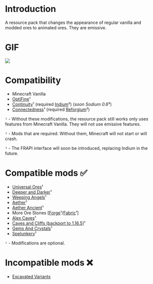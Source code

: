 # Introduction
A resource pack that changes the appearance of regular vanilla and modded ores to animated ores. They are emissive.
# GIF
![](https://i.imgur.com/Q665XcL.gif)
# Compatibility 
- Minecraft Vanilla
- [OptiFine](https://optifine.net/downloads)¹
- [Continuity](https://modrinth.com/mod/continuity)¹ (required [Indium](https://modrinth.com/mod/indium)²) (*soon Sodium 0.6*³)
- [Connectedness](https://modrinth.com/mod/connectedness)¹ (required [Reforgium](https://modrinth.com/mod/reforgium)²)

`¹` - Without these modifications, the resource pack still works only uses features from Minecraft Vanilla. They will not use emissive features.

`²` - Mods that are required. Without them, Minecraft will not start or will crash.

`³` - The FRAPI interface will soon be introduced, replacing Indium in the future.
# Compatible mods ✅
- [Universal Ores](https://modrinth.com/mod/universal_ores)¹
- [Deeper and Darker](https://modrinth.com/mod/deeperdarker)¹
- [Weeping Angels](https://modrinth.com/mod/weeping-angels)¹
- [Aether](https://modrinth.com/mod/aether)¹
- [Aether Ancient](https://modrinth.com/mod/ancient-aether)¹
- More Ore Stones [[Forge](https://www.curseforge.com/minecraft/mc-mods/mores-forge)¹/[Fabric](https://modrinth.com/mod/mores)¹]
- [Alex Caves](https://modrinth.com/mod/alexs-caves)¹
- [Caves and Cliffs (backport to 1.16.5)](https://www.curseforge.com/minecraft/mc-mods/caves-and-cliffs-backport)¹
- [Gems And Crystals](https://www.curseforge.com/minecraft/mc-mods/gems-and-crystals)¹
- [Spelunkery](https://modrinth.com/mod/spelunkery)¹

`¹` - Modifications are optional.
# Incompatible mods ❌
- [Excavated Variants](https://modrinth.com/mod/excavated_variants)
